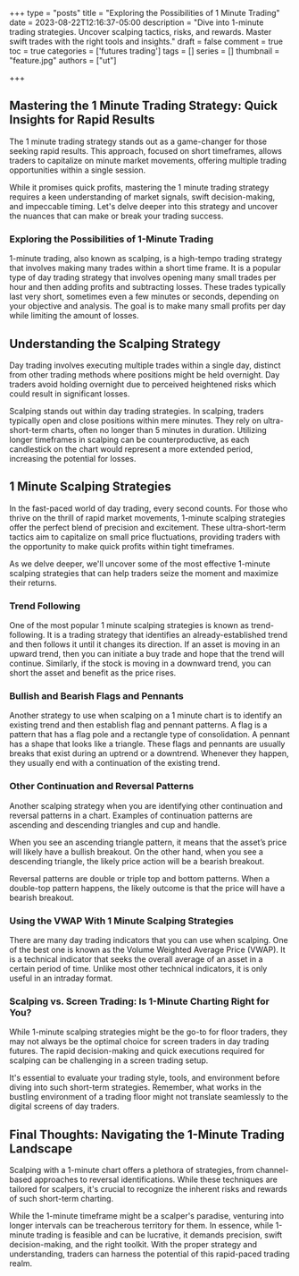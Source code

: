 +++
type = "posts"
title = "Exploring the Possibilities of 1 Minute Trading"
date =  2023-08-22T12:16:37-05:00
description = "Dive into 1-minute trading strategies. Uncover scalping tactics, risks, and rewards. Master swift trades with the right tools and insights."
draft = false
comment = true
toc = true
categories = ['futures trading']
tags = []
series = []
thumbnail = "feature.jpg"
authors = ["ut"]

+++


## Mastering the 1 Minute Trading Strategy: Quick Insights for Rapid Results

The 1 minute trading strategy stands out as a game-changer for those seeking rapid results. This approach, focused on short timeframes, allows traders to capitalize on minute market movements, offering multiple trading opportunities within a single session.

While it promises quick profits, mastering the 1 minute trading strategy requires a keen understanding of market signals, swift decision-making, and impeccable timing. Let's delve deeper into this strategy and uncover the nuances that can make or break your trading success.

### Exploring the Possibilities of 1-Minute Trading

1-minute trading, also known as scalping, is a high-tempo trading strategy that involves making many trades within a short time frame. It is a popular type of day trading strategy that involves opening many small trades per hour and then adding profits and subtracting losses. These trades typically last very short, sometimes even a few minutes or seconds, depending on your objective and analysis. The goal is to make many small profits per day while limiting the amount of losses.

## Understanding the Scalping Strategy

Day trading involves executing multiple trades within a single day, distinct from other trading methods where positions might be held overnight. Day traders avoid holding overnight due to perceived heightened risks which could result in significant losses.

Scalping stands out within day trading strategies. In scalping, traders typically open and close positions within mere minutes. They rely on ultra-short-term charts, often no longer than 5 minutes in duration. Utilizing longer timeframes in scalping can be counterproductive, as each candlestick on the chart would represent a more extended period, increasing the potential for losses.

## 1 Minute Scalping Strategies

In the fast-paced world of day trading, every second counts. For those who thrive on the thrill of rapid market movements, 1-minute scalping strategies offer the perfect blend of precision and excitement. These ultra-short-term tactics aim to capitalize on small price fluctuations, providing traders with the opportunity to make quick profits within tight timeframes.

As we delve deeper, we'll uncover some of the most effective 1-minute scalping strategies that can help traders seize the moment and maximize their returns.

### Trend Following

One of the most popular 1 minute scalping strategies is known as trend-following. It is a trading strategy that identifies an already-established trend and then follows it until it changes its direction. If an asset is moving in an upward trend, then you can initiate a buy trade and hope that the trend will continue. Similarly, if the stock is moving in a downward trend, you can short the asset and benefit as the price rises.

### Bullish and Bearish Flags and Pennants

Another strategy to use when scalping on a 1 minute chart is to identify an existing trend and then establish flag and pennant patterns. A flag is a pattern that has a flag pole and a rectangle type of consolidation. A pennant has a shape that looks like a triangle. These flags and pennants are usually breaks that exist during an uptrend or a downtrend. Whenever they happen, they usually end with a continuation of the existing trend.

### Other Continuation and Reversal Patterns

Another scalping strategy when you are identifying other continuation and reversal patterns in a chart. Examples of continuation patterns are ascending and descending triangles and cup and handle.

When you see an ascending triangle pattern, it means that the asset’s price will likely have a bullish breakout. On the other hand, when you see a descending triangle, the likely price action will be a bearish breakout.

Reversal patterns are double or triple top and bottom patterns. When a double-top pattern happens, the likely outcome is that the price will have a bearish breakout.

### Using the VWAP With 1 Minute Scalping Strategies

There are many day trading indicators that you can use when scalping. One of the best one is known as the Volume Weighted Average Price (VWAP). It is a technical indicator that seeks the overall average of an asset in a certain period of time. Unlike most other technical indicators, it is only useful in an intraday format.

### Scalping vs. Screen Trading: Is 1-Minute Charting Right for You?

While 1-minute scalping strategies might be the go-to for floor traders, they may not always be the optimal choice for screen traders in day trading futures. The rapid decision-making and quick executions required for scalping can be challenging in a screen trading setup.

It's essential to evaluate your trading style, tools, and environment before diving into such short-term strategies. Remember, what works in the bustling environment of a trading floor might not translate seamlessly to the digital screens of day traders.


## Final Thoughts: Navigating the 1-Minute Trading Landscape

Scalping with a 1-minute chart offers a plethora of strategies, from channel-based approaches to reversal identifications. While these techniques are tailored for scalpers, it's crucial to recognize the inherent risks and rewards of such short-term charting.

While the 1-minute timeframe might be a scalper's paradise, venturing into longer intervals can be treacherous territory for them. In essence, while 1-minute trading is feasible and can be lucrative, it demands precision, swift decision-making, and the right toolkit. With the proper strategy and understanding, traders can harness the potential of this rapid-paced trading realm.
